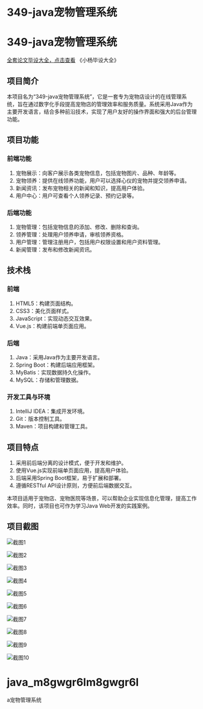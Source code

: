 # 349-java宠物管理系统

# 349-java宠物管理系统

[全套论文毕设大全，点击查看](https://www.yuque.com/yuqueyonghux32e1j/kxdc9g?#) 《小杨毕设大全》

## 项目简介

本项目名为“349-java宠物管理系统”，它是一套专为宠物店设计的在线管理系统，旨在通过数字化手段提高宠物店的管理效率和服务质量。系统采用Java作为主要开发语言，结合多种前沿技术，实现了用户友好的操作界面和强大的后台管理功能。

## 项目功能

### 前端功能
1. 宠物展示：向客户展示各类宠物信息，包括宠物图片、品种、年龄等。
2. 宠物领养：提供在线领养功能，用户可以选择心仪的宠物并提交领养申请。
3. 新闻资讯：发布宠物相关的新闻和知识，提高用户体验。
4. 用户中心：用户可查看个人领养记录、预约记录等。

### 后端功能
1. 宠物管理：包括宠物信息的添加、修改、删除和查询。
2. 领养管理：处理用户领养申请，审核领养资格。
3. 用户管理：管理注册用户，包括用户权限设置和用户资料管理。
4. 新闻管理：发布和修改新闻资讯。

## 技术栈

### 前端
1. HTML5：构建页面结构。
2. CSS3：美化页面样式。
3. JavaScript：实现动态交互效果。
4. Vue.js：构建前端单页面应用。

### 后端
1. Java：采用Java作为主要开发语言。
2. Spring Boot：构建后端应用框架。
3. MyBatis：实现数据持久化操作。
4. MySQL：存储和管理数据。

### 开发工具与环境
1. IntelliJ IDEA：集成开发环境。
2. Git：版本控制工具。
3. Maven：项目构建和管理工具。

## 项目特点
1. 采用前后端分离的设计模式，便于开发和维护。
2. 使用Vue.js实现前端单页面应用，提高用户体验。
3. 后端采用Spring Boot框架，易于扩展和部署。
4. 遵循RESTful API设计原则，方便前后端数据交互。

本项目适用于宠物店、宠物医院等场景，可以帮助企业实现信息化管理，提高工作效率。同时，该项目也可作为学习Java Web开发的实践案例。

## 项目截图

![截图1](https://kevinyang.oss-cn-shenzhen.aliyuncs.com/ItprojectImage%2F349-java%E5%AE%A0%E7%89%A9%E7%AE%A1%E7%90%86%E7%B3%BB%E7%BB%9F%2Fimg_1.jpg)

![截图2](https://kevinyang.oss-cn-shenzhen.aliyuncs.com/ItprojectImage%2F349-java%E5%AE%A0%E7%89%A9%E7%AE%A1%E7%90%86%E7%B3%BB%E7%BB%9F%2Fimg_2.jpg)

![截图3](https://kevinyang.oss-cn-shenzhen.aliyuncs.com/ItprojectImage%2F349-java%E5%AE%A0%E7%89%A9%E7%AE%A1%E7%90%86%E7%B3%BB%E7%BB%9F%2Fimg_3.jpg)

![截图4](https://kevinyang.oss-cn-shenzhen.aliyuncs.com/ItprojectImage%2F349-java%E5%AE%A0%E7%89%A9%E7%AE%A1%E7%90%86%E7%B3%BB%E7%BB%9F%2Fimg_4.jpg)

![截图5](https://kevinyang.oss-cn-shenzhen.aliyuncs.com/ItprojectImage%2F349-java%E5%AE%A0%E7%89%A9%E7%AE%A1%E7%90%86%E7%B3%BB%E7%BB%9F%2Fimg_5.jpg)

![截图6](https://kevinyang.oss-cn-shenzhen.aliyuncs.com/ItprojectImage%2F349-java%E5%AE%A0%E7%89%A9%E7%AE%A1%E7%90%86%E7%B3%BB%E7%BB%9F%2Fimg_6.jpg)

![截图7](https://kevinyang.oss-cn-shenzhen.aliyuncs.com/ItprojectImage%2F349-java%E5%AE%A0%E7%89%A9%E7%AE%A1%E7%90%86%E7%B3%BB%E7%BB%9F%2Fimg_7.jpg)

![截图8](https://kevinyang.oss-cn-shenzhen.aliyuncs.com/ItprojectImage%2F349-java%E5%AE%A0%E7%89%A9%E7%AE%A1%E7%90%86%E7%B3%BB%E7%BB%9F%2Fimg_8.jpg)

![截图9](https://kevinyang.oss-cn-shenzhen.aliyuncs.com/ItprojectImage%2F349-java%E5%AE%A0%E7%89%A9%E7%AE%A1%E7%90%86%E7%B3%BB%E7%BB%9F%2Fimg_9.jpg)

![截图10](https://kevinyang.oss-cn-shenzhen.aliyuncs.com/ItprojectImage%2F349-java%E5%AE%A0%E7%89%A9%E7%AE%A1%E7%90%86%E7%B3%BB%E7%BB%9F%2Fimg_10.jpg)

# java_m8gwgr6lm8gwgr6l
a宠物管理系统

